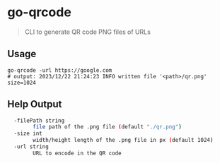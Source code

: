 # go-qrcode
> CLI to generate QR code PNG files of URLs

## Usage

```
go-qrcode -url https://google.com
# output: 2023/12/22 21:24:23 INFO written file '<path>/qr.png' size=1024
```

## Help Output

```bash
  -filePath string
    	file path of the .png file (default "./qr.png")
  -size int
    	width/height length of the .png file in px (default 1024)
  -url string
    	URL to encode in the QR code
```